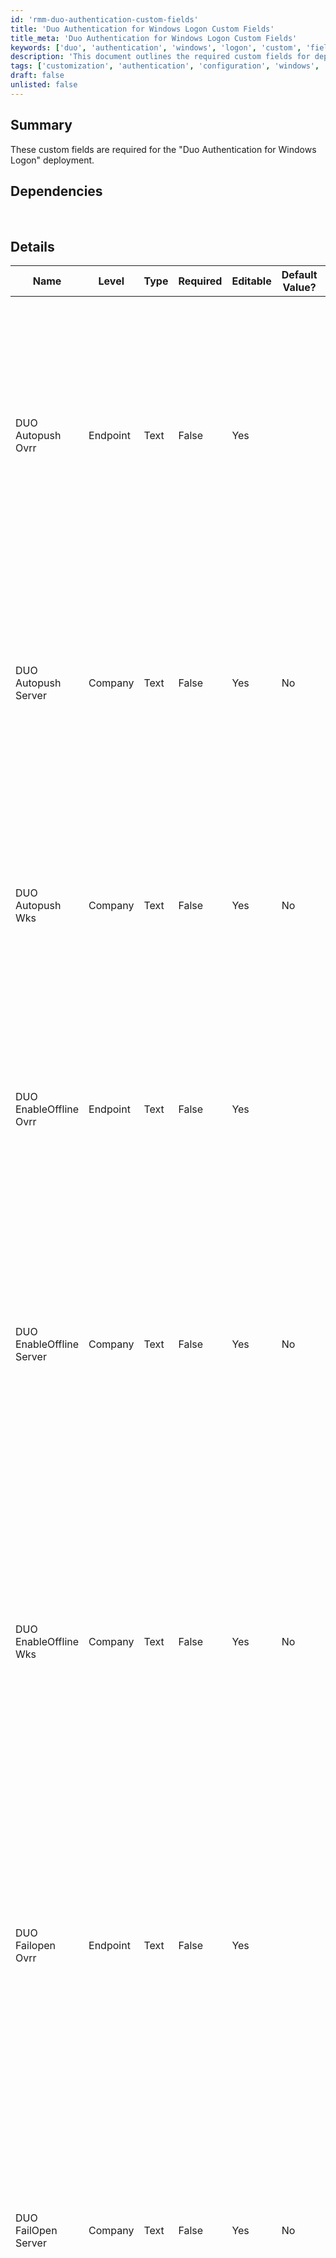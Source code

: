 ```yaml
---
id: 'rmm-duo-authentication-custom-fields'
title: 'Duo Authentication for Windows Logon Custom Fields'
title_meta: 'Duo Authentication for Windows Logon Custom Fields'
keywords: ['duo', 'authentication', 'windows', 'logon', 'custom', 'fields']
description: 'This document outlines the required custom fields for deploying Duo Authentication for Windows Logon, detailing their configurations, dependencies, and steps to create them within the system.'
tags: ['customization', 'authentication', 'configuration', 'windows', 'security']
draft: false
unlisted: false
---
```

## Summary

These custom fields are required for the "Duo Authentication for Windows Logon" deployment.

## Dependencies

<br>

## Details

| Name                        | Level    | Type  | Required | Editable | Default Value? | Description                                                                                                                                                                                                                     |
|-----------------------------|----------|-------|----------|----------|----------------|---------------------------------------------------------------------------------------------------------------------------------------------------------------------------------------------------------------------------------|
| DUO Autopush Ovrr          | Endpoint | Text  | False    | Yes      | <Blank>        | If set to "Yes," this option will automatically send a push request to the endpoint when the user attempts to log in. The default value is blank, requiring the user to request the push manually. Note: It overrides the company's custom field value. |
| DUO Autopush Server        | Company  | Text  | False    | Yes      | No             | If set to "Yes," this option automatically sends a push request to the company servers when the user attempts to log in. The default value is No, requiring the user to request the push manually.                                 |
| DUO Autopush Wks           | Company  | Text  | False    | Yes      | No             | If set to "Yes," this option will automatically send a push request to the company workstations when the user attempts to log in. The default value is No, requiring the user to request the push manually.                       |
| DUO EnableOffline Ovrr     | Endpoint | Text  | False    | Yes      | <Blank>        | If set to "Yes", it will control whether offline access is permitted on the endpoint. Note: The default value is blank. It overrides the company's custom field value.                                                              |
| DUO EnableOffline Server    | Company  | Text  | False    | Yes      | No             | If set to "Yes", it will control whether offline access is permitted on servers. In the context of Duo, offline access allows users to authenticate without a real-time connection to Duo’s service, usually by using previously generated passcodes or other offline authentication methods. |
| DUO EnableOffline Wks      | Company  | Text  | False    | Yes      | No             | If set to "Yes", it will control whether offline access is permitted on workstations. In the context of Duo, offline access allows users to authenticate without a real-time connection to Duo’s service, usually by using previously generated passcodes or other offline authentication methods. |
| DUO Failopen Ovrr         | Endpoint | Text  | False    | Yes      | <Blank>        | This determines the behavior when Duo’s service cannot be reached. If set to "Yes", the system will allow the user to log in to the endpoint (fail open). If set to No or left blank, the system will deny access (fail closed). Note: It overrides the company's custom field value. |
| DUO FailOpen Server        | Company  | Text  | False    | Yes      | No             | This determines the behavior when Duo’s service cannot be reached. If set to "Yes", the system will allow the user to log in on company servers (fail open). If set to No or left blank, the system will deny access (fail closed). The default is to fail to open. |
| DUO FailOpen Wks          | Company  | Text  | False    | Yes      | No             | This determines the behavior when Duo’s service cannot be reached. If set to "Yes", the system will allow the user to log in on company workstations (fail open). If set to No or left blank, the system will deny access (fail closed). The default is to fail to open. |
| DUO RDPOnly Ovrr          | Endpoint | Text  | False    | Yes      | <Blank>        | When set to "Yes", Duo authentication is required only for remote logins via RDP on the endpoint. The default is blank, meaning Duo protects both. Note: It overrides the company's custom field value.                           |
| DUO RDPOnly Server         | Company  | Text  | False    | Yes      | No             | When set to "Yes", Duo authentication is required only for remote logins via RDP on company servers. If set to No or left blank, Duo authentication is required for both console and RDP logins. The default is No, meaning Duo protects both. |
| DUO RDPOnly Wks           | Company  | Text  | False    | Yes      | No             | When set to "Yes", Duo authentication is required only for remote logins via RDP on company workstations. If set to No or left blank, Duo authentication is required for both console and RDP logins. The default is No, meaning Duo protects both. |
| DUO SmartCard Ovrr        | Endpoint | Text  | False    | Yes      | <Blank>        | If set to "Yes", it allows smart card login as an alternative to Duo authentication on the endpoint. The default is blank, which does not allow smart card login without Duo approval. Note: It overrides the company's custom field value. |
| DUO Smartcard Server       | Company  | Text  | False    | Yes      | No             | If set to "Yes", it allows smart card login as an alternative to Duo authentication on company servers. If set to No or left blank, it disables the Windows smart card provider. The default is No, which does not allow smart card login without Duo approval. |
| DUO Smartcard Wks         | Company  | Text  | False    | Yes      | No             | If set to "Yes", it allows smart card login as an alternative to Duo authentication on company workstations. If set to No or left blank, it disables the Windows smart card provider. The default is No, which does not allow smart card login without Duo approval. |
| DUO Windows Login Host     | Company  | Text  | True     | Yes      | <Blank>        | HOST Key for Duo Deployment                                                                                                                                                                                                         |
| Duo Windows Login IKEY     | Company  | Text  | True     | Yes      | <Blank>        | IKEY Key for Duo Deployment                                                                                                                                                                                                         |
| Duo Windows Login SKEY     | Company  | Text  | True     | Yes      | <Blank>        | SKEY Key for Duo Deployment                                                                                                                                                                                                         |
| Duo Deployment             | Company  | Flag  | False    | Yes      | No             | If this checkbox is set then the agents of the company will be added to the group for the DUO deployment. Note: Any agent with the "DUO Deployment Exclude" custom field selected will be excluded.                             |
| Duo Deployment Exclude     | Endpoint | Flag  | False    | Yes      | No             | If this checkbox is set then the agent will be excluded from the group for the DUO deployment.                                                                                                                                   |
| DUO Deployment Result      | Endpoint | Text  | False    | No       | <Blank>        | This stores the DUO Deployment result of "Success" or "Failure" based on the script "DUO Install & Upgrade - Latest Version" result.                                                                                          |

## Steps to Create Custom Fields

1. Go to Settings > Custom Fields  
   ![Step 1](..\..\..\static\img\Duo-Authentication-for-Windows-Logon-Deployment\image_1.png)

2. Click Add option  
   ![Step 2](..\..\..\static\img\Duo-Authentication-for-Windows-Logon-Deployment\image_2.png)

3. Create Custom Field  
   Provide Name: DUO Windows Login Host  
   Select Level: Company  
   ![Step 3](..\..\..\static\img\Duo-Authentication-for-Windows-Logon-Deployment\image_3.png)  
   Then check the Type option:  
   Type: Text Box  
   ![Step 3 Type](..\..\..\static\img\Duo-Authentication-for-Windows-Logon-Deployment\image_4.png)  
   Then Provide Default Value and Description:  
   Default:  
   Description: HOST for Duo Deployment  
   Editable: Yes  
   ![Step 3 Default Value](..\..\..\static\img\Duo-Authentication-for-Windows-Logon-Deployment\image_5.png)  
   Note: Description is mandatory to be filled and it doesn't accept **'NEW LINE'**. Write everything in one phrase to describe the detail of the custom field.

4. Please follow the same step to create other custom fields.




